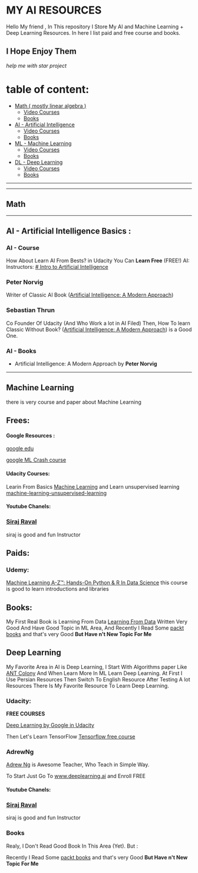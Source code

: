 # MY AI RESOURCES
Hello My friend , In This repository I Store My AI and Machine Learning + Deep Learning Resources. In here I list paid and free course and books.
## I Hope Enjoy Them
*help me with star project*

# table of content:
 - [Math ( mostly linear algebra )](#0)
    - [Video Courses](#01)
    - [Books](#02)
 - [AI - Artificial Intelligence](#ai---artificial-intelligence-basics-)
    - [Video Courses](#11)
    - [Books](#12)
 - [ML - Machine Learning](#machine-learning)
    - [Video Courses](#3)
    - [Books](#4)
  - [DL - Deep Learning](#deep-learning)
      - [Video Courses](#3)
      - [Books](#4)
---
---
## Math 

---
## AI - Artificial Intelligence Basics :
### AI - Course

How About Learn AI From Bests? in Udacity You Can **Learn Free** (FREE!) AI:
Instructors:
[# Intro to Artificial Intelligence](https://eu.udacity.com/course/intro-to-artificial-intelligence--cs271?utm_medium=referral&utm_campaign=api)
### Peter Norvig
Writer of Classic AI Book  ([Artificial Intelligence: A Modern Approach](http://aima.cs.berkeley.edu/)) 
### Sebastian Thrun
Co Founder Of Udacity (And Who Work a lot in AI Filed)
Then, How To learn Classic Without Book?
([Artificial Intelligence: A Modern Approach](http://aima.cs.berkeley.edu/))  is a Good One.
### AI - Books
- Artificial Intelligence: A Modern Approach by **Peter Norvig**
---
## Machine Learning
there is very course and paper about Machine Learning
## Frees:
#### Google Resources :
[google edu](https://ai.google/education/)

[google ML Crash course](https://developers.google.com/machine-learning/crash-course/ml-intro)

####  Udacity Courses:
Learin From Basics
[ Machine Learning](https://eu.udacity.com/course/machine-learning--ud262)
and Learn unsupervised learning
[machine-learning-unsupervised-learning](https://eu.udacity.com/course/machine-learning-unsupervised-learning--ud741)

#### Youtube Chanels:
### [Siraj Raval](https://www.youtube.com/channel/UCWN3xxRkmTPmbKwht9FuE5A)
siraj is good and fun Instructor

## Paids:
### Udemy:
[Machine Learning A-Z™: Hands-On Python & R In Data Science](https://www.udemy.com/machinelearning/)
this course is good to learn introductions and libraries
## Books:
My First Real Book is Learning From Data
[Learning From Data](http://amlbook.com/)
Written Very Good And Have Good Topic in ML Area, And Recently I Read Some [packt books](https://www.packtpub.com/) and that's very Good **But Have n't New Topic For Me**

## Deep Learning
My Favorite Area in AI is Deep Learning, I Start With Algorithms paper Like [ANT Colony](https://scholar.google.com/scholar?q=ant%20colony%20optimization%20deep%20learning) And When Learn More In ML Learn Deep Learning. At First I Use Persian Resources Then Switch To English Resource After Testing A lot Resources There Is My Favorite Resource To Learn Deep Learning.
### Udacity:

**FREE COURSES**

[ Deep Learning by Google in Udacity](https://eu.udacity.com/course/deep-learning--ud730)

Then Let's Learn TensorFlow
[Tensorflow free course](https://eu.udacity.com/course/intro-to-tensorflow-for-deep-learning--ud187)

### AdrewNg
[Adrew Ng](www.deeplearning.ai) is Awesome Teacher, Who Teach in Simple Way.

To Start Just Go To www.deeplearning.ai and Enroll FREE

#### Youtube Chanels:
### [Siraj Raval](https://www.youtube.com/channel/UCWN3xxRkmTPmbKwht9FuE5A)
siraj is good and fun Instructor

### Books
Realy, I Don't Read Good Book In This Area (Yet). But :

Recently I Read Some [packt books](https://www.packtpub.com/) and that's very Good **But Have n't New Topic For Me**
